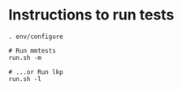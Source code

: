 # Instructions to run tests

```
. env/configure

# Run mmtests
run.sh -m

# ...or Run lkp
run.sh -l
```
